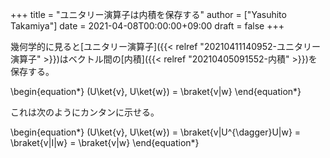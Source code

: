 +++
title = "ユニタリー演算子は内積を保存する"
author = ["Yasuhito Takamiya"]
date = 2021-04-08T00:00:00+09:00
draft = false
+++

幾何学的に見ると[ユニタリー演算子]({{< relref "20210411140952-ユニタリー演算子" >}})はベクトル間の[内積]({{< relref "20210405091552-内積" >}})を保存する。

\begin{equation\*}
  (U\ket{v}, U\ket{w}) = \braket{v|w}
\end{equation\*}

これは次のようにカンタンに示せる。

\begin{equation\*}
  (U\ket{v}, U\ket{w}) = \braket{v|U^{\dagger}U|w} = \braket{v|I|w} = \braket{v|w}
\end{equation\*}
